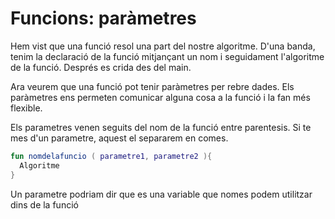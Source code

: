 # Funcions: paràmetres

Hem vist que una funció resol una part del nostre algoritme. D'una banda, tenim la declaració de la funció mitjançant un nom i seguidament l'algoritme de la funció. Després es crida des del main.

Ara veurem que una funció pot tenir paràmetres per rebre dades. Els paràmetres ens permeten comunicar alguna cosa a la funció i la fan més flexible.

Els parametres venen seguits del nom de la funció entre parentesis. Si te mes d'un parametre, aquest el separarem en comes.

```kotlin
fun nomdelafuncio ( parametre1, parametre2 ){
  Algoritme
}
```

Un parametre podriam dir que es una variable que nomes podem utilitzar dins de la funció
